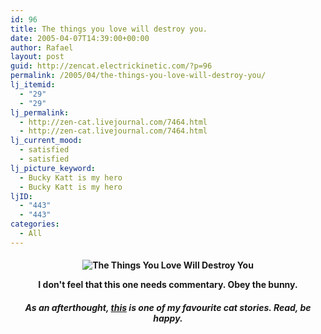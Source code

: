 ```yaml
---
id: 96
title: The things you love will destroy you.
date: 2005-04-07T14:39:00+00:00
author: Rafael
layout: post
guid: http://zencat.electrickinetic.com/?p=96
permalink: /2005/04/the-things-you-love-will-destroy-you/
lj_itemid:
  - "29"
  - "29"
lj_permalink:
  - http://zen-cat.livejournal.com/7464.html
  - http://zen-cat.livejournal.com/7464.html
lj_current_mood:
  - satisfied
  - satisfied
lj_picture_keyword:
  - Bucky Katt is my hero
  - Bucky Katt is my hero
ljID:
  - "443"
  - "443"
categories:
  - All
---
```

<h4 align="center"> <img src="http://img.photobucket.com/albums/v384/zen_cat/The-Things-You-Love-Will-De.jpg" alt="The Things You Love Will Destroy You" >

I don't feel that this one needs commentary. Obey the bunny.
</h4>
<h5 align="center">
As an afterthought, <a href="http://www.moggies.co.uk/stories/zencat.html">this</a> is one of my favourite cat stories. Read, be happy.
</h5>